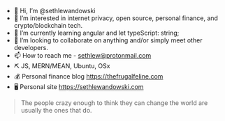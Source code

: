 - 👋 Hi, I’m @sethlewandowski
- 👀 I’m interested in internet privacy, open source, personal finance, and crypto/blockchain tech. 
- 🌱 I’m currently learning angular and let typeScript: string;  
- 💞️ I’m looking to collaborate on anything and/or simply meet other developers. 
- 📫 How to reach me - sethlew@protonmail.com
- ⛏ JS, MERN/MEAN, Ubuntu, OSx
- 💰 Personal finance blog https://thefrugalfeline.com
- 🖥 Personal site https://sethlewandowski.com

> The people crazy enough to think they can change the world are usually the ones that do.

<!---
sethlewandowski/sethlewandowski is a ✨ special ✨ repository because its `README.md` (this file) appears on your GitHub profile.
You can click the Preview link to take a look at your changes.
--->
